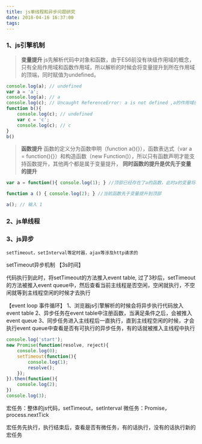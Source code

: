 ```yaml
---
title: js单线程和异步问题研究
date: 2018-04-16 16:37:00
tags:
---
```


### 1、js引擎机制
> **变量提升** js先解析代码中对象和函数，由于ES6前没有块级作用域的概念，只有全局作用域和函数作用域，所以解析的时候会将变量提升到所在作用域的顶端，同时赋值为undefined。

```js
console.log(a); // undefined
var a = 'a';
console.log(a); // a
console.log(c); // Uncaught ReferenceError: a is not defined ,a的作用域在函数b中
function b(){
	console.log(c); // undefined
	var c = 'c';
	console.log(c); // c
}
b()
```
> **函数提升** 函数的定义分为函数申明（function a(){}），函数表达式（var a = function(){}）和构造函数（new Function()），所以只有函数声明才能支持函数提升，其他两个都是属于变量提升， **同时函数的提升是优先于变量的提升**
```js
var a = function(){ console.log(1); } //顶部已经存在了a的函数，此时a的变量将a的函数覆盖了，所以下面执行的是a的变量函数

function a () { console.log(2); } //当前函数先于变量提升到顶部

a(); // 输入 1
```

### 2、js单线程

### 3、js异步
	setTimeout，setInterval等定时器，ajax等涉及http请求的


setTimeout异步机制 【3s时间】

代码执行到此时，将setTimeout的方法推入event table, 过了3秒后，setTimeout的方法被推入event queue中，然后查看当前主线程是否空闲，空闲就执行，不空闲就等到主线程空闲的时候才去执行


【event loop 事件循环】
1、浏览器js引擎解析的时候会将异步执行代码放入event table
2、异步任务在event table中注册函数，当满足条件之后，会被推入event queue
3、同步任务进入主线程后一直执行，直到主线程空闲的时候，才会执行event queue中查看是否有可执行的异步任务，有的话就被推入主线程中执行

```js
console.log('start');
new Promise(function(resolve, reject){
	console.log(0);
	setTimeout(function(){
		console.log(1);
		resolve();
	});
}).then(function(){
	console.log(2);
})
console.log(3);
```


宏任务：整体的js代码，setTimeout，setInterval
微任务：Promise，process.nextTick

宏任务先执行，执行结束后，查看是否有微任务，有的话执行，没有的话执行新的宏任务